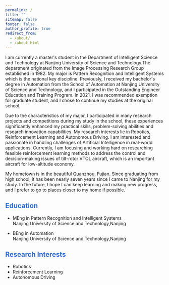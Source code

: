 ```yaml
---
permalink: /
title: ""
sitemap: false
footer: false
author_profile: true
redirect_from: 
  - /about/
  - /about.html
---
```


I am currently a master's student in the Department of Intelligent Science and Technology at Nanjing University of Science and Technology.The department originated from the Image Processing Research Group established in 1982. My major is Pattern Recognition and Intelligent Systems which is the national key discipline. Previously, I received my bachelor's degree in Automation from the School of Automation at Nanjing University of Science and Technology, and I participated in the Outstanding Engineer Education and Training Program. In 2021, I was recommended exemption for graduate student, and I chose to continue my studies at the original school.

Due to the characteristics of my major, I participated in many research projects and competitions during my study in the school, these experiences significantly enhanced my practical skills, problem-solving abilities and research innovation capabilities. My research interests lie in Robotics, Reinforcement Learning and Autonomous Driving. I am interested and passionate in handling challenges of Artificial Intelligence in real-world applications. Currently, I am focusing and working hard on researching feasible reinforcement learning methods to address the control and decision-making issues of tilt-rotor VTOL aircraft, which is an important aircraft for  low-altitude economy.

My hometown is in the beautiful Quanzhou, Fujian. Since graduating from high school, it has been nearly seven years since I came to Nanjing for my study. In the future, I hope I can keep learning and making new progress, and I prefer to go to places closer to my home if possible.


## <font color="#2B6ADD" > Education </font>

- MEng in Pattern Recognition and Intelligent Systems<br>
  Nanjing University of Science and Technology,Nanjing

- BEng in Automation<br>
  Nanjing University of Science and Technology,Nanjing

## <font color="#2B6ADD" > Research Interests </font>

- Robotics
- Reinforcement Learning
- Autonomous Driving
